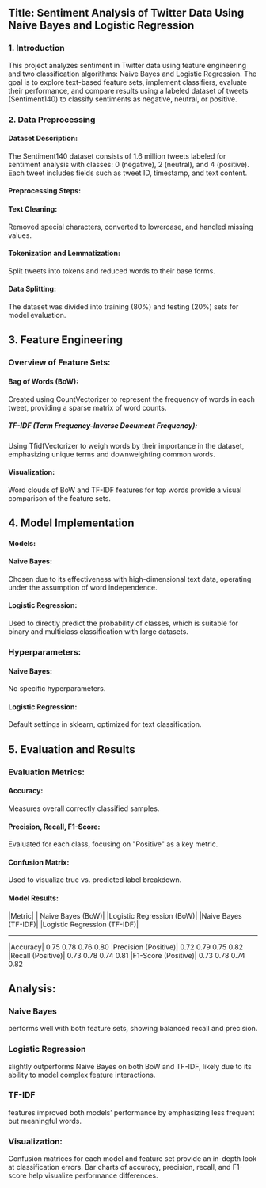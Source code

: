 ## Title: Sentiment Analysis of Twitter Data Using Naive Bayes and Logistic Regression



### 1. Introduction


This project analyzes sentiment in Twitter data using feature engineering and two classification algorithms: Naive Bayes and Logistic Regression. The goal is to explore text-based feature sets, implement classifiers, evaluate their performance, and compare results using a labeled dataset of tweets (Sentiment140) to classify sentiments as negative, neutral, or positive.




### 2. Data Preprocessing


#### Dataset Description:

The Sentiment140 dataset consists of 1.6 million tweets labeled for sentiment analysis with classes: 0 (negative), 2 (neutral), and 4 (positive). Each tweet includes fields such as tweet ID, timestamp, and text content.

#### Preprocessing Steps:

#### Text Cleaning: 

Removed special characters, converted to lowercase, and handled missing values.

#### Tokenization and Lemmatization: 

Split tweets into tokens and reduced words to their base forms.

#### Data Splitting: 

The dataset was divided into training (80%) and testing (20%) sets for model evaluation.



## 3. Feature Engineering

### Overview of Feature Sets:

#### Bag of Words (BoW): 

Created using CountVectorizer to represent the frequency of words in each tweet, providing a sparse matrix of word counts.

##### TF-IDF (Term Frequency-Inverse Document Frequency): 

Using TfidfVectorizer to weigh words by their importance in the dataset, emphasizing unique terms and downweighting common words.

#### Visualization: 

Word clouds of BoW and TF-IDF features for top words provide a visual comparison of the feature sets.



## 4. Model Implementation

#### Models:

#### Naive Bayes: 

Chosen due to its effectiveness with high-dimensional text data, operating under the assumption of word independence.

#### Logistic Regression: 

Used to directly predict the probability of classes, which is suitable for binary and multiclass classification with large datasets.


### Hyperparameters:

#### Naive Bayes: 

No specific hyperparameters.

#### Logistic Regression: 

Default settings in sklearn, optimized for text classification.



## 5. Evaluation and Results

### Evaluation Metrics:

#### Accuracy: 

Measures overall correctly classified samples.

#### Precision, Recall, F1-Score: 

Evaluated for each class, focusing on "Positive" as a key metric.

#### Confusion Matrix: 

Used to visualize true vs. predicted label breakdown.


#### Model Results:

|Metric|	       | Naive Bayes (BoW)|	    |Logistic Regression (BoW)|	  |Naive Bayes (TF-IDF)|	 |Logistic Regression (TF-IDF)|
--------         --------------------     ---------------------------   ----------------------   ------------------------------
|Accuracy|	            0.75	                     0.78	                     0.76	                    0.80
|Precision (Positive)|	0.72	                     0.79	                     0.75	                    0.82
|Recall (Positive)|	    0.73	                     0.78	                     0.74	                    0.81
|F1-Score (Positive)|	  0.73	                     0.78	                     0.74	                    0.82


## Analysis:

### Naive Bayes 

performs well with both feature sets, showing balanced recall and precision.

### Logistic Regression 

slightly outperforms Naive Bayes on both BoW and TF-IDF, likely due to its ability to model complex feature interactions.

### TF-IDF 

features improved both models’ performance by emphasizing less frequent but meaningful words.

### Visualization:

Confusion matrices for each model and feature set provide an in-depth look at classification errors. Bar charts of accuracy, precision, recall, and F1-score help visualize performance differences.


